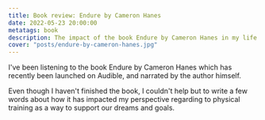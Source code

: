 ```yaml
---
title: Book review: Endure by Cameron Hanes
date: 2022-05-23 20:00:00
metatags: book
description: The impact of the book Endure by Cameron Hanes in my life.
cover: "posts/endure-by-cameron-hanes.jpg"
---
```


I've been listening to the book Endure by Cameron Hanes which has recently been launched on Audible, and narrated by the author himself.

Even though I haven't finished the book, I couldn't help but to write a few words about how it has impacted my perspective regarding to physical training as a way to support our dreams and goals.

